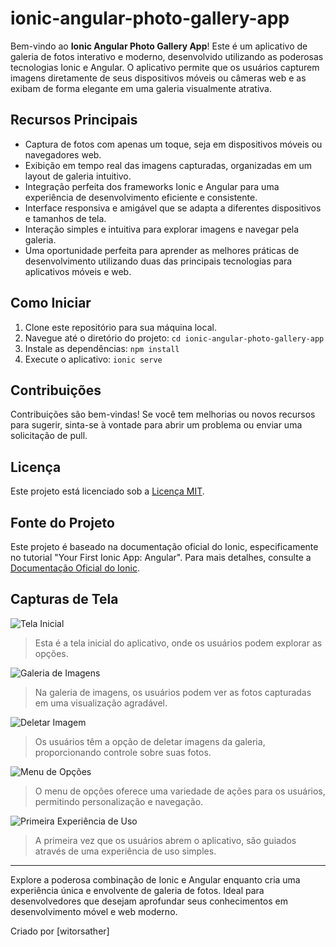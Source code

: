 # ionic-angular-photo-gallery-app
Bem-vindo ao **Ionic Angular Photo Gallery App**! Este é um aplicativo de galeria de fotos interativo e moderno, desenvolvido utilizando as poderosas tecnologias Ionic e Angular. O aplicativo permite que os usuários capturem imagens diretamente de seus dispositivos móveis ou câmeras web e as exibam de forma elegante em uma galeria visualmente atrativa.

## Recursos Principais

- Captura de fotos com apenas um toque, seja em dispositivos móveis ou navegadores web.
- Exibição em tempo real das imagens capturadas, organizadas em um layout de galeria intuitivo.
- Integração perfeita dos frameworks Ionic e Angular para uma experiência de desenvolvimento eficiente e consistente.
- Interface responsiva e amigável que se adapta a diferentes dispositivos e tamanhos de tela.
- Interação simples e intuitiva para explorar imagens e navegar pela galeria.
- Uma oportunidade perfeita para aprender as melhores práticas de desenvolvimento utilizando duas das principais tecnologias para aplicativos móveis e web.

## Como Iniciar

1. Clone este repositório para sua máquina local.
2. Navegue até o diretório do projeto: `cd ionic-angular-photo-gallery-app`
3. Instale as dependências: `npm install`
4. Execute o aplicativo: `ionic serve`

## Contribuições

Contribuições são bem-vindas! Se você tem melhorias ou novos recursos para sugerir, sinta-se à vontade para abrir um problema ou enviar uma solicitação de pull.

## Licença

Este projeto está licenciado sob a [Licença MIT](LICENSE).

## Fonte do Projeto

Este projeto é baseado na documentação oficial do Ionic, especificamente no tutorial "Your First Ionic App: Angular". Para mais detalhes, consulte a [Documentação Oficial do Ionic](https://ionicframework.com/docs/angular/your-first-app).

## Capturas de Tela

![Tela Inicial](readme_images/imagem_tela_inicial.jpeg)
> Esta é a tela inicial do aplicativo, onde os usuários podem explorar as opções.

![Galeria de Imagens](readme_images/imagem_galeria.jpeg)
> Na galeria de imagens, os usuários podem ver as fotos capturadas em uma visualização agradável.

![Deletar Imagem](readme_images/imagem_deletar.jpeg)
> Os usuários têm a opção de deletar imagens da galeria, proporcionando controle sobre suas fotos.

![Menu de Opções](readme_images/imagem_menu.jpeg)
> O menu de opções oferece uma variedade de ações para os usuários, permitindo personalização e navegação.

![Primeira Experiência de Uso](readme_images/imagem_primeiro_uso.jpeg)
> A primeira vez que os usuários abrem o aplicativo, são guiados através de uma experiência de uso simples.

---

Explore a poderosa combinação de Ionic e Angular enquanto cria uma experiência única e envolvente de galeria de fotos. Ideal para desenvolvedores que desejam aprofundar seus conhecimentos em desenvolvimento móvel e web moderno.

Criado por [witorsather]
